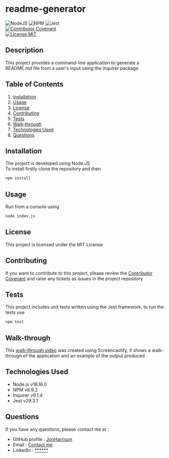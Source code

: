 # readme-generator

![NodeJS](https://img.shields.io/badge/node.js-6DA55F?style=for-the-badge&logo=node.js&logoColor=white)
![NPM](https://img.shields.io/badge/NPM-%23000000.svg?style=for-the-badge&logo=npm&logoColor=white)
![Jest](https://img.shields.io/badge/-jest-%23C21325?style=for-the-badge&logo=jest&logoColor=white)
<br />
[![Contributor Covenant](https://img.shields.io/badge/Contributor%20Covenant-2.1-4baaaa.svg)](code_of_conduct.md)
<br />
[![License MIT](https://img.shields.io/badge/License-MIT-yellow.svg)](https://opensource.org/licenses/MIT)
  
## Description

This project provides a command-line application to generate a README.md file from a user's input using the inquirer package

## Table of Contents
1. [Installation](#installation)
2. [Usage](#usage)
3. [License](#license)
4. [Contributing](#contributing)
5. [Tests](#tests)
6. [Walk-through](#walk-through)
7. [Technologies Used](#technologies-used)
8. [Questions](#questions)

## Installation
The project is developed using Node.JS
<br />
To install firstly clone the repository and then
```bash
npm install
```

## Usage
Run from a console using
```bash
node index.js
```

## License
This project is licensed under the MIT License

## Contributing
If you want to contribute to this project, please review the [Contributor Covenant](code_of_conduct.md) and raise any tickets as issues in the project repository

## Tests

This project includes unit tests written using the Jest framework, to run the tests use
```bash
npm test
```

## Walk-through

This [walk-through video]() was created using Screencastify, it shows a walk-through of the application and an example of the output produced

## Technologies Used

- Node.js v16.18.0
- NPM v8.9.2
- Inquirer v9.1.4
- Jest v29.3.1

## Questions

If you have any questions, please contact me at :

* GitHub profile : [JonHarrison](https://github.com/JonHarrison)
* Email : [Contact me](mailto:jon#####_har#####@hot####.com@email.address?subject=re:%20readme%20generator)
* LinkedIn : [******]()

